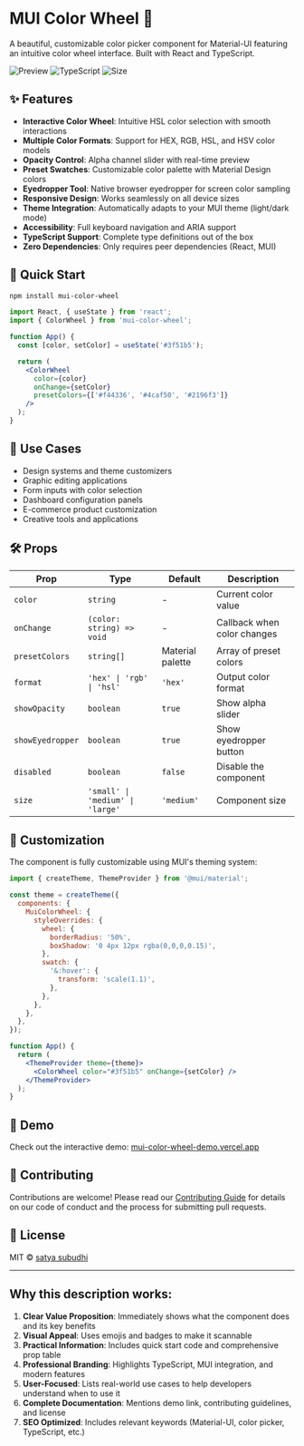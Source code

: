 
# MUI Color Wheel 🎨

A beautiful, customizable color picker component for Material-UI featuring an intuitive color wheel interface. Built with React and TypeScript.

![Preview](https://img.shields.io/badge/Material--UI-v5-blue) ![TypeScript](https://img.shields.io/badge/TypeScript-supported-green) ![Size](https://img.shields.io/bundlephobia/minzip/mui-color-wheel)

## ✨ Features

- **Interactive Color Wheel**: Intuitive HSL color selection with smooth interactions
- **Multiple Color Formats**: Support for HEX, RGB, HSL, and HSV color models
- **Opacity Control**: Alpha channel slider with real-time preview
- **Preset Swatches**: Customizable color palette with Material Design colors
- **Eyedropper Tool**: Native browser eyedropper for screen color sampling
- **Responsive Design**: Works seamlessly on all device sizes
- **Theme Integration**: Automatically adapts to your MUI theme (light/dark mode)
- **Accessibility**: Full keyboard navigation and ARIA support
- **TypeScript Support**: Complete type definitions out of the box
- **Zero Dependencies**: Only requires peer dependencies (React, MUI)

## 🚀 Quick Start

```bash
npm install mui-color-wheel
```

```jsx
import React, { useState } from 'react';
import { ColorWheel } from 'mui-color-wheel';

function App() {
  const [color, setColor] = useState('#3f51b5');

  return (
    <ColorWheel
      color={color}
      onChange={setColor}
      presetColors={['#f44336', '#4caf50', '#2196f3']}
    />
  );
}
```

## 🎯 Use Cases

- Design systems and theme customizers
- Graphic editing applications
- Form inputs with color selection
- Dashboard configuration panels
- E-commerce product customization
- Creative tools and applications

## 🛠️ Props

| Prop | Type | Default | Description |
|------|------|---------|-------------|
| `color` | `string` | - | Current color value |
| `onChange` | `(color: string) => void` | - | Callback when color changes |
| `presetColors` | `string[]` | Material palette | Array of preset colors |
| `format` | `'hex' \| 'rgb' \| 'hsl'` | `'hex'` | Output color format |
| `showOpacity` | `boolean` | `true` | Show alpha slider |
| `showEyedropper` | `boolean` | `true` | Show eyedropper button |
| `disabled` | `boolean` | `false` | Disable the component |
| `size` | `'small' \| 'medium' \| 'large'` | `'medium'` | Component size |

## 🎨 Customization

The component is fully customizable using MUI's theming system:

```jsx
import { createTheme, ThemeProvider } from '@mui/material';

const theme = createTheme({
  components: {
    MuiColorWheel: {
      styleOverrides: {
        wheel: {
          borderRadius: '50%',
          boxShadow: '0 4px 12px rgba(0,0,0,0.15)',
        },
        swatch: {
          '&:hover': {
            transform: 'scale(1.1)',
          },
        },
      },
    },
  },
});

function App() {
  return (
    <ThemeProvider theme={theme}>
      <ColorWheel color="#3f51b5" onChange={setColor} />
    </ThemeProvider>
  );
}
```

## 📱 Demo

Check out the interactive demo: [mui-color-wheel-demo.vercel.app](https://mui-color-wheel-demo.vercel.app)

## 🤝 Contributing

Contributions are welcome! Please read our [Contributing Guide](CONTRIBUTING.md) for details on our code of conduct and the process for submitting pull requests.

## 📄 License

MIT © [satya subudhi](LICENSE)

---

## Why this description works:

1. **Clear Value Proposition**: Immediately shows what the component does and its key benefits
2. **Visual Appeal**: Uses emojis and badges to make it scannable
3. **Practical Information**: Includes quick start code and comprehensive prop table
4. **Professional Branding**: Highlights TypeScript, MUI integration, and modern features
5. **User-Focused**: Lists real-world use cases to help developers understand when to use it
6. **Complete Documentation**: Mentions demo link, contributing guidelines, and license
7. **SEO Optimized**: Includes relevant keywords (Material-UI, color picker, TypeScript, etc.)

